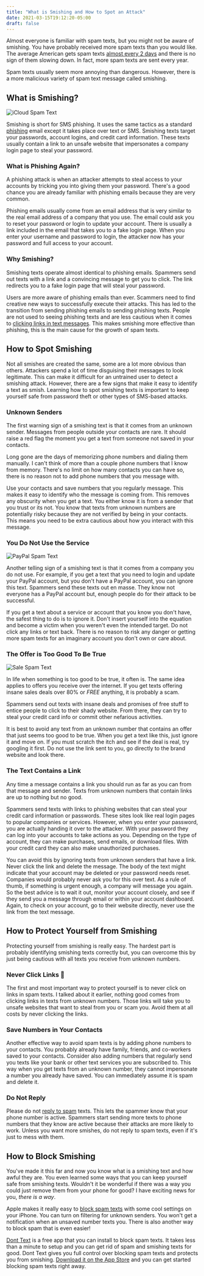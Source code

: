 ```yaml
---
title: "What is Smishing and How to Spot an Attack"
date: 2021-03-15T19:12:20-05:00
draft: false
---
```


Almost everyone is familiar with spam texts, but you might not be aware of smishing. You have probably received more spam texts than you would like. The average American gets spam texts [almost every 2 days](https://www.statista.com/statistics/1050050/average-monthly-phone-spam-in-the-united-states/) and there is no sign of them slowing down. In fact, more spam texts are sent every year.

Spam texts usually seem more annoying than dangerous. However, there is a more malicious variety of spam text message called smishing.

## What is Smishing?

![iCloud Spam Text](/assets/images/icloud-spam.png#center "iCloud Spam Text")

Smishing is short for SMS phishing. It uses the same tactics as a standard [phishing](https://www.phishing.org/what-is-phishing) email except it takes place over text or SMS. Smishing texts target your passwords, account logins, and credit card information. These texts usually contain a link to an unsafe website that impersonates a company login page to steal your password.

### What is Phishing Again?

A phishing attack is when an attacker attempts to steal access to your accounts by tricking you into giving them your password. There's a good chance you are already familiar with phishing emails because they are very common.

Phishing emails usually come from an email address that is very similar to the real email address of a company that you use. The email could ask you to reset your password or login to update your account. There is usually a link included in the email that takes you to a fake login page. When you enter your username and password to login, the attacker now has your password and full access to your account.

### Why Smishing?

Smishing texts operate almost identical to phishing emails. Spammers send out texts with a link and a convincing message to get you to click. The link redirects you to a fake login page that will steal your password.

Users are more aware of phishing emails than ever. Scammers need to find creative new ways to successfully execute their attacks. This has led to the transition from sending phishing emails to sending phishing texts. People are not used to seeing phishing texts and are less cautious when it comes to [clicking links in text messages](/blog/clicked-link-spam-text). This makes smishing more effective than phishing, this is the main cause for the growth of spam texts.

## How to Spot Smishing

Not all smishes are created the same, some are a lot more obvious than others. Attackers spend a lot of time disguising their messages to look legitimate. This can make it difficult for an untrained user to detect a smishing attack. However, there are a few signs that make it easy to identify a text as smish. Learning how to spot smishing texts is important to keep yourself safe from password theft or other types of SMS-based attacks.

### Unknown Senders

The first warning sign of a smishing text is that it comes from an unknown sender. Messages from people outside your contacts are rare. It should raise a red flag the moment you get a text from someone not saved in your contacts.

Long gone are the days of memorizing phone numbers and dialing them manually. I can't think of more than a couple phone numbers that I know from memory. There's no limit on how many contacts you can have so, there is no reason not to add phone numbers that you message with.

Use your contacts and save numbers that you regularly message. This makes it easy to identify who the message is coming from. This removes any obscurity when you get a text. You either know it is from a sender that you trust or its not. You know that texts from unknown numbers are potentially risky because they are not verified by being in your contacts. This means you need to be extra cautious about how you interact with this message.

### You Do Not Use the Service

![PayPal Spam Text](/assets/images/paypal-spam.png#center "PayPal Spam Text")

Another telling sign of a smishing text is that it comes from a company you do not use. For example, if you get a text that you need to login and update your PayPal account, but you don't have a PayPal account, you can ignore this text. Spammers send these texts out en masse. They know not everyone has a PayPal account but, enough people do for their attack to be successful.

If you get a text about a service or account that you know you don't have, the safest thing to do is to ignore it. Don't insert yourself into the equation and become a victim when you weren't even the intended target. Do not click any links or text back. There is no reason to risk any danger or getting more spam texts for an imaginary account you don't own or care about.


### The Offer is Too Good To Be True

![Sale Spam Text](/assets/images/sale-spam.png#center "Sale Spam Text")

In life when something is too good to be true, it often is. The same idea applies to offers you receive over the internet. If you get texts offering  insane sales deals over 80% or *FREE* anything, it is probably a scam.

Spammers send out texts with insane deals and promises of free stuff to entice people to click to their shady website. From there, they can try to steal your credit card info or commit other nefarious activities.

It is best to avoid any text from an unknown number that contains an offer that just seems too good to be true. When you get a text like this, just ignore it and move on. If you must scratch the itch and see if the deal is real, try googling it first. Do not use the link sent to you, go directly to the brand website and look there.


### The Text Contains a Link

Any time a message contains a link you should run as far as you can from that message and sender. Texts from unknown numbers that contain links are up to nothing but no good.

Spammers send texts with links to phishing websites that can steal your credit card information or passwords. These sites look like real login pages to popular companies or services. However, when you enter your password, you are actually handing it over to the attacker. With your password they can log into your accounts to take actions as you. Depending on the type of account, they can make purchases, send emails, or download files. With your credit card they can also make unauthorized purchases.

You can avoid this by ignoring texts from unknown senders that have a link. Never click the link and delete the message. The body of the text might indicate that your account may be deleted or your password needs reset. Companies would probably never ask you for this over text. As a rule of thumb, if something is urgent enough, a company will message you again. So the best advice is to wait it out, monitor your account closely, and see if they send you a message through email or within your account dashboard. Again, to check on your account, go to their website directly, never use the link from the text message.

## How to Protect Yourself from Smishing

Protecting yourself from smishing is really easy. The hardest part is probably identifying smishing texts correctly but, you can overcome this by just being cautious with all texts you receive from unknown numbers.

### Never Click Links :stop_sign:

The first and most important way to protect yourself is to never click on links in spam texts. I talked about it earlier, nothing good comes from clicking links in texts from unknown numbers. Those links will take you to unsafe websites that want to steal from you or scam you. Avoid them at all costs by never clicking the links.

### Save Numbers in Your Contacts

Another effective way to avoid spam texts is by adding phone numbers to your contacts. You probably already have family, friends, and co-workers saved to your contacts. Consider also adding numbers that regularly send you texts like your bank or other text services you are subscribed to. This way when you get texts from an unknown number, they cannot impersonate a number you already have saved. You can immediately assume it is spam and delete it.

### Do Not Reply

Please do not [reply to spam](/blog/i-replied-to-a-spam-text/) texts. This lets the spammer know that your phone number is active. Spammers start sending more texts to phone numbers that they know are active because their attacks are more likely to work. Unless you want more smishes, do not reply to spam texts, even if it's just to mess with them.

## How to Block Smishing

You've made it this far and now you know what is a smishing text and how awful they are. You even learned some ways that you can keep yourself safe from smishing texts. Wouldn't it be wonderful if there was a way you could just remove them from your phone for good? I have exciting news for you, *there is a way*.

Apple makes it really easy to [block spam texts](/blog/how-to-block-spam-texts-on-iphone/) with some cool settings on your iPhone. You can turn on filtering for unknown senders. You won't get a notification when an unsaved number texts you. There is also another way to block spam that is even easier!

[Dont Text](https://apps.apple.com/us/app/dont-text/id1540836811) is a free app that you can install to block spam texts. It takes less than a minute to setup and you can get rid of spam and smishing texts for good. Dont Text gives you full control over blocking spam texts and protects you from smishing. [Download it on the App Store](https://apps.apple.com/us/app/dont-text/id1540836811) and you can get started blocking spam texts right away.
